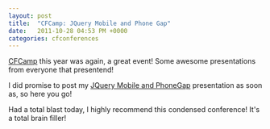 ```yaml
---
layout: post
title:  "CFCamp: JQuery Mobile and Phone Gap"
date:   2011-10-28 04:53 PM +0000
categories: cfconferences
---
```

<p>
<a title="CFCamp 2011 | Home" href="http://www.cfcamp.org/?ChangeLanguageTo=en">CFCamp</a> this year was again, a great event! Some awesome presentations from everyone that presentend!</p>
<p>I did promise to post my <a href="/blog/enclosures/JQueryAndPhoneGap.pdf">JQuery Mobile and PhoneGap</a> presentation as soon as, so here you go!</p>
<p>Had a total blast today, I highly recommend this condensed conference! It's a total brain filler!</p>